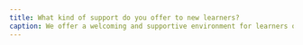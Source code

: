 ```yaml
---
title: What kind of support do you offer to new learners?
caption: We offer a welcoming and supportive environment for learners of all ages and skill levels. You’ll receive one-on-one or small-group tuition from experienced members of the band, as well as guidance on practicing and progressing at your own pace.
---
```


